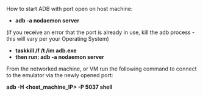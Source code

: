 
How to start ADB with port open on host machine:

- **adb -a nodaemon server**

(if you receive an error that the port is already in use, kill the adb process - this will vary per your Operating System)

- **taskkill /f /t /im adb.exe**
- **then run: adb -a nodaemon server**

From the networked machine, or VM run the following command to connect to the emulator via the newly opened port:

**adb -H <host_machine_IP> -P 5037 shell**